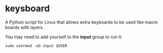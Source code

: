 # keysboard
A Python script for Linux that allows extra keyboards to be used like macro boards with layers.

You may need to add yourself to the **input** group to run it:

    sudo usermod -aG input $USER
